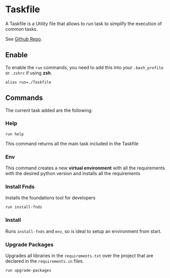 # Taskfile

A Taskfile is a Utility file that allows to run task to simplify the execution of common tasks.

See [Github Repo](https://github.com/adriancooney/taskfile).

## Enable

To enable the `run` commands, you need to add this into your `.bash_profile` or `.zshrc` if using **zsh**.

```
alias run=./Taskfile
```

## Commands

The current task added are the following:

### Help

```
run help
```

This command returns all the main task included in the Taskfile

### Env

This command creates a new **virtual environment** with all the requirements with the desired python version and installs all the requirements

### Install Fnds

Installs the foundations tool for developers

```
run install-fnds
```

### Install

Runs `install-fnds` and `env`, so is ideal to setup an environment from start.

### Upgrade Packages

Upgrades all libraries in the `requirements.txt` over the project that are declared in the `requirements.in` files.

```
run upgrade-packages
```
